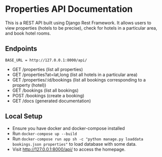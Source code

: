 # Properties API Documentation

This is a REST API built using Django Rest Framework. It allows users to view properties (hotels to be precise), check for hotels in a particular area, and book hotel rooms.

## Endpoints

`BASE_URL = http://127.0.0.1:8000/api/`

- GET /properties (list all properties)
- GET /properties?at=lat,long (list all hotels in a particular area)
- GET /properties/:id/bookings (list all bookings corresponding to a property (hotel))
- GET /bookings (list all bookings)
- POST /bookings (create a booking)
- GET /docs (generated documentation)

## Local Setup

- Ensure you have docker and docker-compose installed
- Run `docker-compose up --build`
- Run `docker-compose run app sh -c "python manage.py loaddata bookings.json properties"` to load database with some data.
- Visit http://127.0.0.1:8000/api/ to access the homepage.
